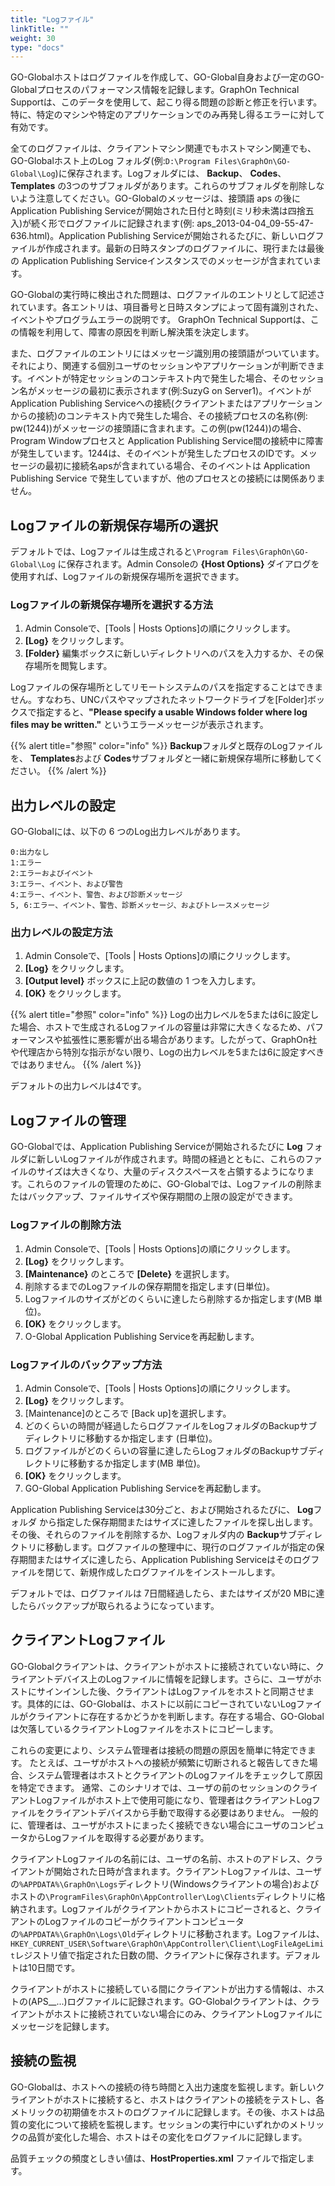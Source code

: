 ```yaml
---
title: "Logファイル"
linkTitle: ""
weight: 30
type: "docs"
---
```


GO-Globalホストはログファイルを作成して、GO-Global自身および一定のGO-Globalプロセスのパフォーマンス情報を記録します。GraphOn Technical Supportは、このデータを使用して、起こり得る問題の診断と修正を行います。特に、特定のマシンや特定のアプリケーションでのみ再発し得るエラーに対して有効です。

全てのログファイルは、クライアントマシン関連でもホストマシン関連でも、GO-Globalホスト上のLog フォルダ(例:`D:\Program Files\GraphOn\GO-Global\Log`)に保存されます。Logフォルダには、 **Backup**、 **Codes**、 **Templates** の3つのサブフォルダがあります。これらのサブフォルダを削除しないよう注意してください。GO-Globalのメッセージは、接頭語 aps の後にApplication Publishing Serviceが開始された日付と時刻(ミリ秒未満は四捨五入)が続く形でログファイルに記録されます(例: aps_2013-04-04_09-55-47-636.html)。Application Publishing Serviceが開始されるたびに、新しいログファイルが作成されます。最新の日時スタンプのログファイルに、現行または最後の Application Publishing Serviceインスタンスでのメッセージが含まれています。

GO-Globalの実行時に検出された問題は、ログファイルのエントリとして記述されています。各エントリは、項目番号と日時スタンプによって固有識別された、イベントやプログラムエラーの説明です。 GraphOn Technical Supportは、この情報を利用して、障害の原因を判断し解決策を決定します。

また、ログファイルのエントリにはメッセージ識別用の接頭語がついています。それにより、関連する個別ユーザのセッションやアプリケーションが判断できます。イベントが特定セッションのコンテキスト内で発生した場合、そのセッション名がメッセージの最初に表示されます(例:SuzyG on Server1)。イベントがApplication Publishing Serviceへの接続(クライアントまたはアプリケーションからの接続)のコンテキスト内で発生した場合、その接続プロセスの名称(例: pw(1244))がメッセージの接頭語に含まれます。この例(pw(1244))の場合、Program Windowプロセスと Application Publishing Service間の接続中に障害が発生しています。1244は、そのイベントが発生したプロセスのIDです。メッセージの最初に接続名apsが含まれている場合、そのイベントは Application Publishing Service で発生していますが、他のプロセスとの接続には関係ありません。

## Logファイルの新規保存場所の選択

デフォルトでは、Logファイルは生成されると`\Program Files\GraphOn\GO-Global\Log` に保存されます。Admin Consoleの **{Host Options}** ダイアログを使用すれば、Logファイルの新規保存場所を選択できます。

### Logファイルの新規保存場所を選択する方法

1. Admin Consoleで、[Tools | Hosts Options]の順にクリックします。
2. **[Log}** をクリックします。
3. **[Folder}** 編集ボックスに新しいディレクトリへのパスを入力するか、その保存場所を閲覧します。

Logファイルの保存場所としてリモートシステムのパスを指定することはできません。すなわち、UNCパスやマップされたネットワークドライブを[Folder]ボックスで指定すると、**"Please specify a usable Windows folder where log files may be written."** というエラーメッセージが表示されます。

{{% alert title="参照" color="info" %}}
**Backup**フォルダと既存のLogファイルを、 **Templates**および **Codes**サブフォルダと一緒に新規保存場所に移動してください。
{{% /alert %}}

## 出力レベルの設定

GO-Globalには、以下の 6 つのLog出力レベルがあります。

```
0:出力なし 
1:エラー 
2:エラーおよびイベント 
3:エラー、イベント、および警告 
4:エラー、イベント、警告、および診断メッセージ 
5, 6:エラー、イベント、警告、診断メッセージ、およびトレースメッセージ
```

### 出力レベルの設定方法

1. Admin Consoleで、[Tools | Hosts Options]の順にクリックします。
2. **[Log}** をクリックします。
3. **[Output level}** ボックスに上記の数値の 1 つを入力します。
4. **[OK}** をクリックします。

{{% alert title="参照" color="info" %}}
Logの出力レベルを5または6に設定した場合、ホストで生成されるLogファイルの容量は非常に大きくなるため、パフォーマンスや拡張性に悪影響が出る場合があります。したがって、GraphOn社や代理店から特別な指示がない限り、Logの出力レベルを5または6に設定すべきではありません。
{{% /alert %}}

デフォルトの出力レベルは4です。

## Logファイルの管理

GO-Globalでは、Application Publishing Serviceが開始されるたびに **Log** フォルダに新しいLogファイルが作成されます。時間の経過とともに、これらのファイルのサイズは大きくなり、大量のディスクスペースを占領するようになります。これらのファイルの管理のために、GO-Globalでは、Logファイルの削除またはバックアップ、ファイルサイズや保存期間の上限の設定ができます。

### Logファイルの削除方法

1. Admin Consoleで、[Tools | Hosts Options]の順にクリックします。
2. **[Log}** をクリックします。
3. **[Maintenance}** のところで **[Delete}** を選択します。
4. 削除するまでのLogファイルの保存期間を指定します(日単位)。
5. Logファイルのサイズがどのくらいに達したら削除するか指定します(MB 単位)。
6. **[OK}** をクリックします。
7. O-Global Application Publishing Serviceを再起動します。

### Logファイルのバックアップ方法

1. Admin Consoleで、[Tools | Hosts Options]の順にクリックします。
2. **[Log}** をクリックします。
3. [Maintenance]のところで [Back up]を選択します。
4. どのくらいの時間が経過したらログファイルをLogフォルダのBackupサブディレクトリに移動するか指定します (日単位)。
5. ログファイルがどのくらいの容量に達したらLogフォルダのBackupサブディレクトリに移動するか指定します(MB 単位)。
6. **[OK}** をクリックします。
7. GO-Global Application Publishing Serviceを再起動します。

Application Publishing Serviceは30分ごと、および開始されるたびに、 **Log**フォルダ から指定した保存期間またはサイズに達したファイルを探し出します。その後、それらのファイルを削除するか、Logフォルダ内の **Backup**サブディレクトリに移動します。ログファイルの整理中に、現行のログファイルが指定の保存期間またはサイズに達したら、Application Publishing Serviceはそのログファイルを閉じて、新規作成したログファイルをインストールします。

デフォルトでは、ログファイルは 7日間経過したら、またはサイズが20 MBに達したらバックアップが取られるようになっています。

## クライアントLogファイル

GO-Globalクライアントは、クライアントがホストに接続されていない時に、クライアントデバイス上のLogファイルに情報を記録します。さらに、ユーザがホストにサインインした後、クライアントはLogファイルをホストと同期させます。具体的には、GO-Globalは、ホストに以前にコピーされていないLogファイルがクライアントに存在するかどうかを判断します。存在する場合、GO-Globalは欠落しているクライアントLogファイルをホストにコピーします。

これらの変更により、システム管理者は接続の問題の原因を簡単に特定できます。 たとえば、ユーザがホストへの接続が頻繁に切断されると報告してきた場合、システム管理者はホストとクライアントのLogファイルをチェックして原因を特定できます。 通常、このシナリオでは、ユーザの前のセッションのクライアントLogファイルがホスト上で使用可能になり、管理者はクライアントLogファイルをクライアントデバイスから手動で取得する必要はありません。 一般的に、管理者は、ユーザがホストにまったく接続できない場合にユーザのコンピュータからLogファイルを取得する必要があります。

クライアントLogファイルの名前には、ユーザの名前、ホストのアドレス、クライアントが開始された日時が含まれます。クライアントLogファイルは、ユーザの`%APPDATA%\GraphOn\Logs`ディレクトリ(Windowsクライアントの場合)およびホストの`\ProgramFiles\GraphOn\AppController\Log\Clients`ディレクトリに格納されます。Logファイルがクライアントからホストにコピーされると、クライアントのLogファイルのコピーがクライアントコンピュータの`%APPDATA%\GraphOn\Logs\Old`ディレクトリに移動されます。Logファイルは、`HKEY_CURRENT_USER\Software\GraphOn\AppController\Client\LogFileAgeLimit`レジストリ値で指定された日数の間、クライアントに保存されます。デフォルトは10日間です。

クライアントがホストに接続している間にクライアントが出力する情報は、ホストの(APS__...)ログファイルに記録されます。GO-Globalクライアントは、クライアントがホストに接続されていない場合にのみ、クライアントLogファイルにメッセージを記録します。

## 接続の監視

GO-Globalは、ホストへの接続の待ち時間と入出力速度を監視します。新しいクライアントがホストに接続すると、ホストはクライアントの接続をテストし、各メトリックの初期値をホストのログファイルに記録します。その後、ホストは品質の変化について接続を監視します。セッションの実行中にいずれかのメトリックの品質が変化した場合、ホストはその変化をログファイルに記録します。

品質チェックの頻度としきい値は、**HostProperties.xml** ファイルで指定します。

